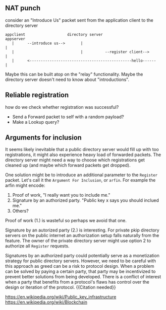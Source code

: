 ## NAT punch

consider an "Introduce Us" packet sent from the application client to the directory server

```
appclient                   directory server                      appserver
   |      --introduce us-->       |                                   |
   |                              |          --register client-->     |
   |      <----------------------------------------------hello------  |
```

Maybe this can be built atop on the "relay" functionality. Maybe the directory server doesn't
need to know about "introductions".

## Reliable registration

how do we check whether registration was successful?
- Send a Forward packet to self with a random payload?
- Make a Lookup query?

## Arguments for inclusion

It seems likely inevitable that a public directory server would fill up with too registrations,
it might also experience heavy load of forwarded packets. The directory server might need a way
to choose which registrations get cleaned up (and maybe which forward packets get dropped).

One solution might be to introduce an additional parameter to the `Register` packet. Let's call
it the `Argument For Inclusion`, or `arfin`. For example the arfin might encode:
1. Proof of work, "I really want you to include me."
2. Signature by an authorized party. "Public key x says you should inclued me."
3. Others?

Proof of work (1.) is wasteful so perhaps we avoid that one.

Signature by an autorized party (2.) is interesting. For private pkip directory servers on the
public internet an authorization setup falls naturally from the feature. The owner of the
private directory server might use option 2 to authorize all `Register` requests.


Signatures by an authorized party could potentially serve as a monetization strategy for
public directory servers. However, we need to be careful with this approach as greed can
be a risk to protocol design. When a problem can be solved by paying a certain party,
that party may be incentivized to prevent better solutions from being developed.
There is a conflict of interest when a party that benefits from a protocol's flaws has control
over the design or iteration of the protocol. {{Citation needed}}

https://en.wikipedia.org/wiki/Public_key_infrastructure
https://en.wikipedia.org/wiki/Blockchain




